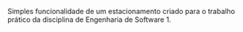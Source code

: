 Simples funcionalidade de um estacionamento criado para o trabalho prático da disciplina de Engenharia de Software 1.

